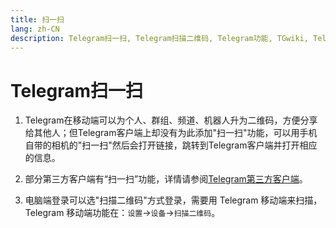 ```yaml
---
title: 扫一扫
lang: zh-CN
description: Telegram扫一扫, Telegram扫描二维码, Telegram功能, TGwiki, Telegram知识库
---
```


# Telegram扫一扫

1. Telegram在移动端可以为个人、群组、频道、机器人升为二维码，方便分享给其他人；但Telegram客户端上却没有为此添加"扫一扫"功能，可以用手机自带的相机的"扫一扫"然后会打开链接，跳转到Telegram客户端并打开相应的信息。
2. 部分第三方客户端有“扫一扫”功能，详情请参阅[Telegram第三方客户端](/tgwiki/thirdparty)。

2. 电脑端登录可以选"扫描二维码"方式登录，需要用 Telegram 移动端来扫描，Telegram 移动端功能在：`设置`->`设备`->`扫描二维码`。

